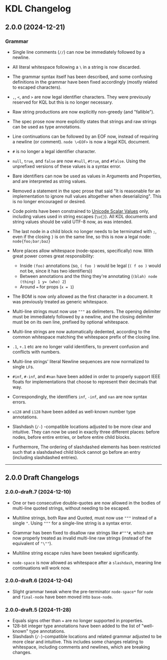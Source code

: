 # KDL Changelog

## 2.0.0 (2024-12-21)

### Grammar

* Single line comments (`//`) can now be immediately followed by a newline.
* All literal whitespace following a `\` in a string is now discarded.
* The grammar syntax itself has been described, and some confusing definitions
  in the grammar have been fixed accordingly (mostly related to escaped
  characters).
* `,`, `<`, and `>` are now legal identifier characters. They were previously
  reserved for KQL but this is no longer necessary.
* Raw string productions are now explicitly non-greedy (and "fallible").
* The spec prose now more explicitly states that strings and raw strings can be used as type annotations.

* Line continuations can be followed by an EOF now, instead of requiring a
  newline (or comment). `node \<EOF>` is now a legal KDL document.
* `#` is no longer a legal identifier character.
* `null`, `true`, and `false` are now `#null`, `#true`, and `#false`. Using
  the unprefixed versions of these values is a syntax error.
* Bare identifiers can now be used as values in Arguments and Properties, and are interpreted as string values.
* Removed a statement in the spec prose that said "It is reasonable for an
  implementation to ignore null values altogether when deserializing". This is
  no longer encouraged or desired.
* Code points have been constrained to [Unicode Scalar
  Values](https://unicode.org/glossary/#unicode_scalar_value) only, including
  values used in string escapes (`\u{}`). All KDL documents and string values
  should be valid UTF-8 now, as was intended.
* The last node in a child block no longer needs to be terminated with `;`,
  even if the closing `}` is on the same line, so this is now a legal node:
  `node{foo;bar;baz}`
* More places allow whitespace (node-spaces, specifically) now. With great
  power comes great responsibility:
  * Inside `(foo)` annotations (so, `( foo )` would be legal (`( f oo )` would
    not be, since it has two identifiers))
  * Between annotations and the thing they're annotating (`(blah) node (thing)
    1 y= (who) 2`)
  * Around `=` for props (`x = 1`)
* The BOM is now only allowed as the first character in a document. It was
  previously treated as generic whitespace.
* Multi-line strings must now use `"""` as delimeters. The opening delimiter must be immediately followed by a newline, and the closing delimiter must be on its own line, prefixed by optional whitespace.
* Multi-line strings are now automatically dedented, according to the common
  whitespace matching the whitespace prefix of the closing line.
* `.1`, `+.1` etc are no longer valid identifiers, to prevent confusion and
  conflicts with numbers.
* Multi-line strings' literal Newline sequences are now normalized to single
  `LF`s.
* `#inf`, `#-inf`, and `#nan` have been added in order to properly support
  IEEE floats for implementations that choose to represent their decimals that
  way.
* Correspondingly, the identifiers `inf`, `-inf`, and `nan` are now syntax
  errors.
* `u128` and `i128` have been added as well-known number type annotations.
* Slashdash (`/-`) -compatible locations adjusted to be more clear and
  intuitive. They can now be used in exactly three different places: before nodes,
  before entire entries, or before entire child blocks.
* Furthermore, The ordering of slashdashed elements has been restricted such
  that a slashdashed child block cannot go before an entry (including slashdashed
  entries).

---

## 2.0.0 Draft Changelogs


### 2.0.0-draft.7 (2024-12-10)

* One or two consecutive double-quotes are now allowed in the bodies of multi-line quoted strings, without needing to be escaped.
* Multiline strings, both Raw and Quoted, must now use `"""` instead of a single `"`. Using `"""` for a single-line string is a syntax error.
* Grammar has been fixed to disallow raw strings like `#"""#`, which are now properly treated as invalid multi-line raw strings (instead of the equivalent of `"\""`).
* Multiline string escape rules have been tweaked significantly.

* `node-space` is now allowed as whitespace after a `slashdash`, meaning line
  continuations will work now.

### 2.0.0-draft.6 (2024-12-04)

* Slight grammar tweak where the pre-terminator `node-space*` for `node` and `final-node` have been moved into `base-node`.


### 2.0.0-draft.5 (2024-11-28)

* Equals signs other than `=` are no longer supported in properties.
* 128-bit integer type annotations have been added to the list of "well-known"
  type annotations.
* Slashdash (`/-`)-compatible locations and related grammar adjusted to be more
  clear and intuitive. This includes some changes relating to whitespace,
  including comments and newlines, which are breaking changes.

